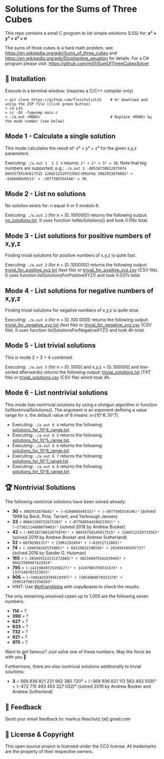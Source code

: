 Solutions for the Sums of Three Cubes
=====================================
This repo contains a small C program to list simple solutions (LSS) for: **x³ + y³ + z³ = n**

The sums of three cubes is a hard math problem, see https://en.wikipedia.org/wiki/Sums_of_three_cubes and https://en.wikipedia.org/wiki/Diophantine_equation for details. For a C# program please visit: https://github.com/mill1/SumOfThreeCubesSolver


🔧 Installation
----------------
Execute in a terminal window: (requires a C/C++ compiler only)
```
> git clone https://github.com/fleschutz/LSS    # Or download and unzip the ZIP file (click green button)
> cd LSS
> cc -O3 -fopenmp main.c 
> ./a.out <MODE>                                # Replace <MODE> by the mode number (see below)
```

Mode 1 - Calculate a single solution
-------------------------------------
This mode calculates the result of: x³ + y³ + z³ for the given x,y,z parameters.

Executing: `./a.out 1  1 2 3` returns: `1³ + 2³ + 3³ = 36`. Note that big numbers are supported, e.g.: `./a.out 1 -80538738812075974 80435758145817515 1260212329733563` returns: `3982933876681³ + -636600549515³ + -3977505554546³ = 30`.


Mode 2 - List no solutions
--------------------------
No solution exists for: n equal 4 or 5 modulo 9.

Executing: `./a.out 2` (for n = [0..100000]) returns the following output: [no_solutions.txt](Solutions/no_solutions.txt). It uses function listNoSolutions() and took 0.116s total.


Mode 3 - List solutions for positive numbers of x,y,z
-----------------------------------------------------
Finding trivial solutions for positive numbers of x,y,z is quite fast.

Executing: `./a.out 3` (for n = [0..100000]) returns the following output: [trivial_for_positive_xyz.txt](Solutions/trivial_for_positive_xyz.txt) (text file) or [trivial_for_positive_xyz.csv](Solutions/trivial_for_positive_xyz.csv) (CSV file). It uses function listSolutionsForPositiveXYZ() and took 0.037s total.


Mode 4 - List solutions for negative numbers of x,y,z
-----------------------------------------------------
Finding trivial solutions for negative numbers of x,y,z is quite slow.

Executing: `./a.out 4` (for n = [0..100 000]) returns the following output: [trivial_for_negative_xyz.txt](Solutions/trivial_for_negative_xyz.txt) (text file) or [trivial_for_negative_xyz.csv](Solutions/trivial_for_negative_xyz.csv) (CSV file). It uses function listSolutionsForNegativeXYZ() and took 4h total.


Mode 5 - List trivial solutions
-------------------------------
This is mode 2 + 3 + 4 combined.

Executing: `./a.out 5` (for n = [0..1000] and x,y,z = [0..100000] and line-sorted afterwards) returns the following output: [trivial_solutions.txt](Solutions/trivial_solutions.txt) (TXT file) or [trivial_solutions.csv](Results/trivial_solutions.csv) (CSV file) which took 4h.


Mode 6 - List nontrivial solutions
----------------------------------
This mode lists nontrivial solutions by using a shotgun algorithm in function listNontrivialSolutions(). The argument is an exponent defining a value range for x, the default value of 6 means: x=[10^6..10^7].

* Executing: `./a.out 6 4` returns the following: [solutions_for_10^4_range.txt](Solutions/solutions_for_10^4_range.txt).
* Executing: `./a.out 6 5` returns the following: [solutions_for_10^5_range.txt](Solutions/solutions_for_10^5_range.txt).
* Executing: `./a.out 6 6` returns the following: [solutions_for_10^6_range.txt](Solutions/solutions_for_10^6_range.txt).
* Executing: `./a.out 6 7` returns the following: [solutions_for_10^7_range.txt](Solutions/solutions_for_10^7_range.txt).
* Executing: `./a.out 6 8` returns the following: [solutions_for_10^8_range.txt](Solutions/solutions_for_10^8_range.txt).


🏆 Nontrivial Solutions
------------------------
The following nontrivial solutions have been solved already:

* **30** = `3982933876681³ + (−636600549515)³ + (−3977505554546)³` (solved 1999 by Beck, Pine, Tarrant, and Yarbrough Jensen)
* **33** = `88661289752875283³ + (−87784054428622393)³ + (−27361114688070403)³` (solved 2019 by Andrew Booker)
* **42** = `(-80538738812075974)³ + 80435758145817515³ + 1260212329733563³` (solved 2019 by Andrew Booker and Andrew Sutherland)
* **52** = `60702901317³ + 23961292454³ + (−61922712865)³`
* **74** = `(-284650292555885)³ + 66229832190556³ + 283450105697727³` (solved 2016 by Sander G. Huisman)
* **165** = `(-385495523231271884)³ + 383344975542639445³ + 98422560467622814³`
* **795** = `(-14219049725358227)³ + 14197965759741573³ + 2337348783323923³`
* **906** = `(−74924259395610397)³ + 72054089679353378³ + 35961979615356503³`
* HINT: Use [WolframAlpha](https://www.wolframalpha.com) with copy&paste to check the results.

The only remaining unsolved cases up to 1,000 are the following seven numbers:

* **114** = ?
* **390** = ?
* **627** = ?
* **633** = ?
* **732** = ?
* **921** = ?
* **975** = ?

Want to get famous? Just solve one of these numbers. May the force be with you 🖖

Furthermore, there are also nontrivial solutions additionally to trivial solutions:

* **3** = 569 936 821 221 962 380 720³ + (−569 936 821 113 563 493 509)³ + (−472 715 493 453 327 032)³ (solved 2019 by Andrew Booker and Andrew Sutherland)

📧 Feedback
------------
Send your email feedback to: markus.fleschutz [at] gmail.com


🤝 License & Copyright
-----------------------
This open source project is licensed under the CC0 license. All trademarks are the property of their respective owners.
